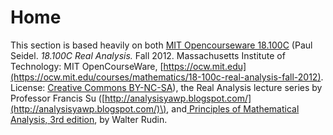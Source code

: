 # Home

This section is based heavily on both [MIT Opencourseware 18.100C](https://ocw.mit.edu/courses/mathematics/18-100c-real-analysis-fall-2012/index.htm) \(Paul Seidel. _18.100C Real Analysis._ Fall 2012. Massachusetts Institute of Technology: MIT OpenCourseWare, [https://ocw.mit.edu](https://ocw.mit.edu/courses/mathematics/18-100c-real-analysis-fall-2012). License: [Creative Commons BY-NC-SA](https://creativecommons.org/licenses/by-nc-sa/4.0/)\), the Real Analysis lecture series by Professor Francis Su \([http://analysisyawp.blogspot.com/](http://analysisyawp.blogspot.com/)\), and[ Principles of Mathematical Analysis, 3rd edition](https://notendur.hi.is/vae11/%C3%9Eekking/principles_of_mathematical_analysis_walter_rudin.pdf), by Walter Rudin. 

